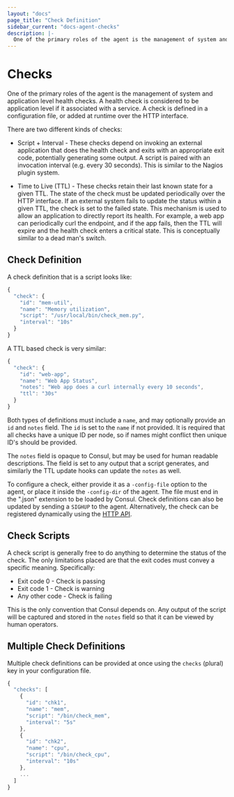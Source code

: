 ```yaml
---
layout: "docs"
page_title: "Check Definition"
sidebar_current: "docs-agent-checks"
description: |-
  One of the primary roles of the agent is the management of system and application level health checks. A health check is considered to be application level if it associated with a service. A check is defined in a configuration file, or added at runtime over the HTTP interface.
---
```


# Checks

One of the primary roles of the agent is the management of system and
application level health checks. A health check is considered to be application
level if it associated with a service. A check is defined in a configuration file,
or added at runtime over the HTTP interface.

There are two different kinds of checks:

 * Script + Interval - These checks depend on invoking an external application
 that does the health check and exits with an appropriate exit code, potentially
 generating some output. A script is paired with an invocation interval (e.g.
 every 30 seconds). This is similar to the Nagios plugin system.

 * Time to Live (TTL) - These checks retain their last known state for a given TTL.
 The state of the check must be updated periodically over the HTTP interface. If an
 external system fails to update the status within a given TTL, the check is
 set to the failed state. This mechanism is used to allow an application to
 directly report its health. For example, a web app can periodically curl the
 endpoint, and if the app fails, then the TTL will expire and the health check
 enters a critical state. This is conceptually similar to a dead man's switch.

## Check Definition

A check definition that is a script looks like:

```javascript
{
  "check": {
    "id": "mem-util",
    "name": "Memory utilization",
    "script": "/usr/local/bin/check_mem.py",
    "interval": "10s"
  }
}
```

A TTL based check is very similar:

```javascript
{
  "check": {
    "id": "web-app",
    "name": "Web App Status",
    "notes": "Web app does a curl internally every 10 seconds",
    "ttl": "30s"
  }
}
```

Both types of definitions must include a `name`, and may optionally
provide an `id` and `notes` field. The `id` is set to the `name` if not
provided. It is required that all checks have a unique ID per node, so if names
might conflict then unique ID's should be provided.

The `notes` field is opaque to Consul, but may be used for human
readable descriptions. The field is set to any output that a script
generates, and similarly the TTL update hooks can update the `notes`
as well.

To configure a check, either provide it as a `-config-file` option to the
agent, or place it inside the `-config-dir` of the agent. The file must
end in the ".json" extension to be loaded by Consul. Check definitions can
also be updated by sending a `SIGHUP` to the agent. Alternatively, the
check can be registered dynamically using the [HTTP API](/docs/agent/http.html).

## Check Scripts

A check script is generally free to do anything to determine the status
of the check. The only limitations placed are that the exit codes must convey
a specific meaning. Specifically:

 * Exit code 0 - Check is passing
 * Exit code 1 - Check is warning
 * Any other code - Check is failing

This is the only convention that Consul depends on. Any output of the script
will be captured and stored in the `notes` field so that it can be viewed
by human operators.

## Multiple Check Definitions

Multiple check definitions can be provided at once using the `checks` (plural)
key in your configuration file.

```javascript
{
  "checks": [
    {
      "id": "chk1",
      "name": "mem",
      "script": "/bin/check_mem",
      "interval": "5s"
    },
    {
      "id": "chk2",
      "name": "cpu",
      "script": "/bin/check_cpu",
      "interval": "10s"
    },
    ...
  ]
}
```
